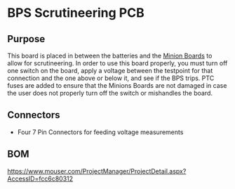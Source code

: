 # BPS Scrutineering PCB

## Purpose
This board is placed in between the batteries and the [Minion Boards](https://github.com/lhr-solar/BPS-MinionPCB) to allow for scrutineering. In order to use this board properly, you must turn off one switch on the board, apply a voltage between the testpoint for that connection and the one above or below it, and see if the BPS trips. PTC fuses are added to ensure that the Minions Boards are not damaged in case the user does not properly turn off the switch or mishandles the board.

## Connectors
* Four 7 Pin Connectors for feeding voltage measurements

## BOM
https://www.mouser.com/ProjectManager/ProjectDetail.aspx?AccessID=fcc6c80312
